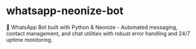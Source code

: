 # whatsapp-neonize-bot
🤖 WhatsApp Bot built with Python &amp; Neonize - Automated messaging, contact management, and chat utilities with robust error handling and 24/7 uptime monitoring.

